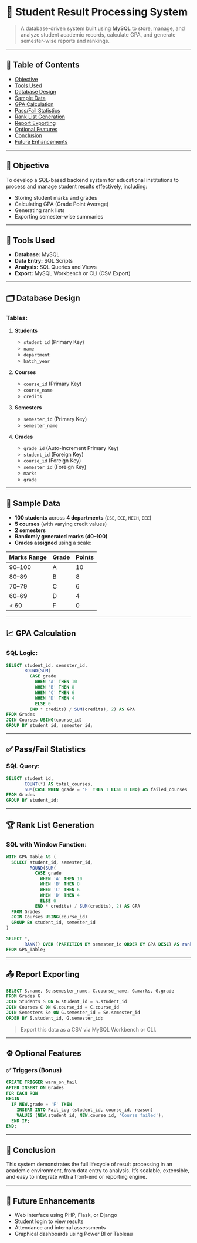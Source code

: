 # 📘 Student Result Processing System

> A database-driven system built using **MySQL** to store, manage, and analyze student academic records, calculate GPA, and generate semester-wise reports and rankings.

---

## 📌 Table of Contents

- [Objective](#objective)  
- [Tools Used](#tools-used)  
- [Database Design](#database-design)  
- [Sample Data](#sample-data)  
- [GPA Calculation](#gpa-calculation)  
- [Pass/Fail Statistics](#passfail-statistics)  
- [Rank List Generation](#rank-list-generation)  
- [Report Exporting](#report-exporting)  
- [Optional Features](#optional-features)  
- [Conclusion](#conclusion)  
- [Future Enhancements](#future-enhancements)  

---

## 🎯 Objective

To develop a SQL-based backend system for educational institutions to process and manage student results effectively, including:

- Storing student marks and grades  
- Calculating GPA (Grade Point Average)  
- Generating rank lists  
- Exporting semester-wise summaries  

---

## 🧰 Tools Used

- **Database:** MySQL  
- **Data Entry:** SQL Scripts  
- **Analysis:** SQL Queries and Views  
- **Export:** MySQL Workbench or CLI (CSV Export)

---

## 🗂️ Database Design

### **Tables:**

1. **Students**
   - `student_id` (Primary Key)  
   - `name`  
   - `department`  
   - `batch_year`  

2. **Courses**
   - `course_id` (Primary Key)  
   - `course_name`  
   - `credits`  

3. **Semesters**
   - `semester_id` (Primary Key)  
   - `semester_name`  

4. **Grades**
   - `grade_id` (Auto-Increment Primary Key)  
   - `student_id` (Foreign Key)  
   - `course_id` (Foreign Key)  
   - `semester_id` (Foreign Key)  
   - `marks`  
   - `grade`  

---

## 🧪 Sample Data

- **100 students** across **4 departments** (`CSE`, `ECE`, `MECH`, `EEE`)  
- **5 courses** (with varying credit values)  
- **2 semesters**  
- **Randomly generated marks (40–100)**  
- **Grades assigned** using a scale:

| Marks Range | Grade | Points |
|-------------|--------|--------|
| 90–100      | A      | 10     |
| 80–89       | B      | 8      |
| 70–79       | C      | 6      |
| 60–69       | D      | 4      |
| < 60        | F      | 0      |

---

## 📈 GPA Calculation

### **SQL Logic:**

```sql
SELECT student_id, semester_id,
       ROUND(SUM(
         CASE grade
           WHEN 'A' THEN 10
           WHEN 'B' THEN 8
           WHEN 'C' THEN 6
           WHEN 'D' THEN 4
           ELSE 0
         END * credits) / SUM(credits), 2) AS GPA
FROM Grades
JOIN Courses USING(course_id)
GROUP BY student_id, semester_id;
```

---

## ✅ Pass/Fail Statistics

### **SQL Query:**

```sql
SELECT student_id,
       COUNT(*) AS total_courses,
       SUM(CASE WHEN grade = 'F' THEN 1 ELSE 0 END) AS failed_courses
FROM Grades
GROUP BY student_id;
```

---

## 🏆 Rank List Generation

### **SQL with Window Function:**

```sql
WITH GPA_Table AS (
  SELECT student_id, semester_id,
         ROUND(SUM(
           CASE grade
             WHEN 'A' THEN 10
             WHEN 'B' THEN 8
             WHEN 'C' THEN 6
             WHEN 'D' THEN 4
             ELSE 0
           END * credits) / SUM(credits), 2) AS GPA
  FROM Grades
  JOIN Courses USING(course_id)
  GROUP BY student_id, semester_id
)

SELECT *,
       RANK() OVER (PARTITION BY semester_id ORDER BY GPA DESC) AS rank
FROM GPA_Table;
```

---

## 📤 Report Exporting

```sql
SELECT S.name, Se.semester_name, C.course_name, G.marks, G.grade
FROM Grades G
JOIN Students S ON G.student_id = S.student_id
JOIN Courses C ON G.course_id = C.course_id
JOIN Semesters Se ON G.semester_id = Se.semester_id
ORDER BY S.student_id, G.semester_id;
```

> Export this data as a CSV via MySQL Workbench or CLI.

---

## ⚙️ Optional Features

### ✅ Triggers (Bonus)

```sql
CREATE TRIGGER warn_on_fail
AFTER INSERT ON Grades
FOR EACH ROW
BEGIN
  IF NEW.grade = 'F' THEN
    INSERT INTO Fail_Log (student_id, course_id, reason)
    VALUES (NEW.student_id, NEW.course_id, 'Course failed');
  END IF;
END;
```

---

## 📌 Conclusion

This system demonstrates the full lifecycle of result processing in an academic environment, from data entry to analysis. It’s scalable, extensible, and easy to integrate with a front-end or reporting engine.

---

## 🚀 Future Enhancements

- Web interface using PHP, Flask, or Django  
- Student login to view results  
- Attendance and internal assessments  
- Graphical dashboards using Power BI or Tableau  
